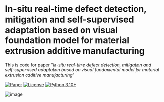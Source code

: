 # In-situ real-time defect detection, mitigation and self-supervised adaptation based on visual foundation model for material extrusion additive manufacturing
This is code for paper "_In-situ real-time defect detection, mitigation and self-supervised adaptation based on visual fundamental model for material extrusion additive manufacturing_"

[![Paper](https://img.shields.io/badge/Paper-SCI-orange)](论文链接)
[![License](https://img.shields.io/badge/License-MIT-blue)](#license)
[![Python 3.10+](https://img.shields.io/badge/Python-3.10+-green)](#requirements)

![image](https://github.com/user-attachments/assets/c7470f84-3277-4224-aec1-27cada2cd4a6)

